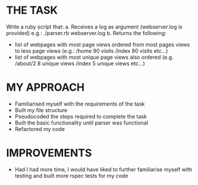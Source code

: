 # THE TASK

Write a ruby script that:
a. Receives a log as argument (webserver.log is provided) e.g.: ./parser.rb webserver.log
b. Returns the following:
  - list of webpages with most page views ordered from most pages views to less page views (e.g.: /home 90 visits /index 80 visits etc...)
  - list of webpages with most unique page views also ordered (e.g. /about/2 8 unique views /index 5 unique views etc...)

# MY APPROACH

- Familiarised myself with the requirements of the task
- Built my file structure
- Pseudocoded the steps required to complete the task
- Built the basic functionality until parser was functional
- Refactored my code

# IMPROVEMENTS

- Had I had more time, I would have liked to further familiarise myself with testing and built more rspec tests for my code
